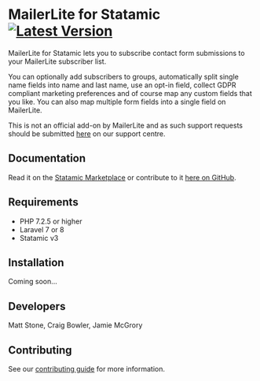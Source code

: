 # MailerLite for Statamic [![Latest Version](https://img.shields.io/github/release/siterig/statamic-mailerlite.svg?style=flat-square)](https://github.com/siterig/statamic-mailerlite/releases)

MailerLite for Statamic lets you to subscribe contact form submissions to your MailerLite subscriber list.

You can optionally add subscribers to groups, automatically split single name fields into name and last name, use an opt-in field, collect GDPR compliant marketing preferences and of course map any custom fields that you like. You can also map multiple form fields into a single field on MailerLite.

This is not an official add-on by MailerLite and as such support requests should be submitted [here](https://rockandscissor.atlassian.net/servicedesk/customer/portal/2) on our support centre.

## Documentation

Read it on the [Statamic Marketplace](https://statamic.com/addons/statamic/mailerlite/docs) or contribute to it [here on GitHub](DOCUMENTATION.md).

## Requirements

* PHP 7.2.5 or higher
* Laravel 7 or 8
* Statamic v3

## Installation

Coming soon...

## Developers

Matt Stone, Craig Bowler, Jamie McGrory

## Contributing

See our [contributing guide](https://github.com/siterig/mailerlite/blob/master/CONTRIBUTING.md) for more information.
